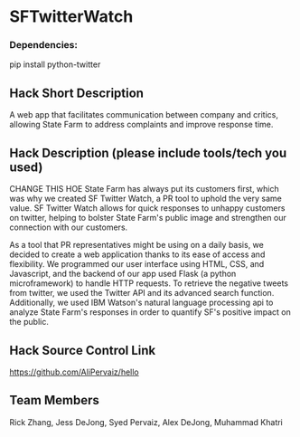 # SFTwitterWatch

### Dependencies:
  pip install python-twitter

## Hack Short Description
A web app that facilitates communication between company and critics, allowing State Farm to address complaints and improve response time.

## Hack Description (please include tools/tech you used)
CHANGE THIS HOE
State Farm has always put its customers first, which was why we created SF Twitter Watch, a PR tool to uphold the very same value. SF Twitter Watch allows for quick responses to unhappy customers on twitter, helping to bolster State Farm's public image and strengthen our connection with our customers.

As a tool that PR representatives might be using on a daily basis, we decided to create a web application thanks to its ease of access and flexibility. We programmed our user interface using HTML, CSS, and Javascript, and the backend of our app used Flask (a python microframework) to handle HTTP requests. To retrieve the negative tweets from twitter, we used the Twitter API and its advanced search function. Additionally, we used IBM Watson's natural language processing api to analyze State Farm's responses in order to quantify SF's positive impact on the public.

## Hack Source Control Link
https://github.com/AliPervaiz/hello

## Team Members
Rick Zhang, Jess DeJong, Syed Pervaiz, Alex DeJong, Muhammad Khatri
